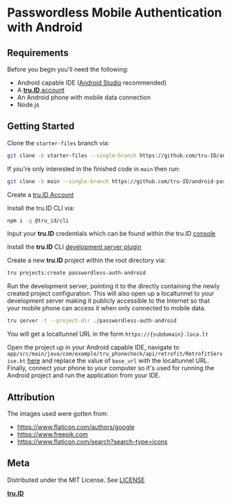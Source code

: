 # Passwordless Mobile Authentication with Android

## Requirements

Before you begin you'll need the following:

- Android capable IDE ([Android Studio](https://developer.android.com/studio) recommended)
- A [**tru.ID** account](https://tru.id)
- An Android phone with mobile data connection
- Node.js

## Getting Started

Clone the `starter-files` branch via:

```bash
git clone -b starter-files --single-branch https://github.com/tru-ID/android-passwordless-auth.git
```

If you're only interested in the finished code in `main` then run:

```bash
git clone -b main --single-branch https://github.com/tru-ID/android-passwordless-auth.git
```

Create a [tru.ID Account](https://tru.id)

Install the tru.ID CLI via:

```bash
npm i -g @tru_id/cli

```

Input your **tru.ID** credentials which can be found within the tru.ID [console](https://developer.tru.id/console)

Install the **tru.ID** CLI [development server plugin](https://github.com/tru-ID/cli-plugin-dev-server)

Create a new **tru.ID** project within the root directory via:

```bash
tru projects:create passwordless-auth-android
```

Run the development server, pointing it to the directly containing the newly created project configuration. This will also open up a localtunnel to your development server making it publicly accessible to the Internet so that your mobile phone can access it when only connected to mobile data.

```bash
tru server -t --project-dir ./passwordless-auth-android
```
You will get a localtunnel URL in the form `https://{subdomain}.loca.lt` 

Open the project up in your Android capable IDE, navigate to `app/src/main/java/com/example/tru_phonecheck/api/retrofit/RetrofitService.kt` [here](https://github.com/tru-ID/passwordless-auth-android/blob/main/app/src/main/java/com/example/tru_phonecheck/api/retrofit/RetrofitService.kt#L17) and replace the value of `base_url` with the localtunnel URL. 
Finally, connect your phone to your computer so it's used for running the Android project and run the application from your IDE.

## Attribution 
The images used were gotten from: 
- https://www.flaticon.com/authors/google 
- https://www.freepik.com
- https://www.flaticon.com/search?search-type=icons

## Meta

Distributed under the MIT License. See [LICENSE](https://github.com/tru-ID/android-passwordless-auth/blob/main/LICENSE.md)

[**tru.ID**](https://tru.id)
